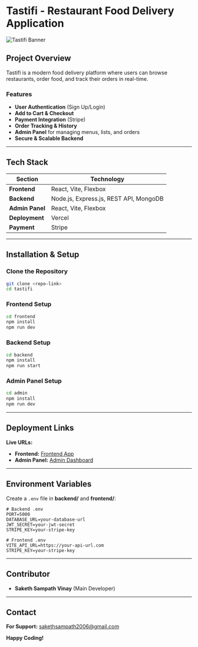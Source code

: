 # Tastifi - Restaurant Food Delivery Application

![Tastifi Banner](https://your-image-url.com/banner.png)

## Project Overview
Tastifi is a modern food delivery platform where users can browse restaurants, order food, and track their orders in real-time.

### Features
- **User Authentication** (Sign Up/Login)
- **Add to Cart & Checkout**
- **Payment Integration** (Stripe)
- **Order Tracking & History**
- **Admin Panel** for managing menus, lists, and orders
- **Secure & Scalable Backend**

---

## Tech Stack

| Section     | Technology |
|------------|------------|
| **Frontend**   | React, Vite, Flexbox |
| **Backend**    | Node.js, Express.js, REST API, MongoDB |
| **Admin Panel** | React, Vite, Flexbox |
| **Deployment** | Vercel |
| **Payment**    | Stripe |

---

## Installation & Setup

### Clone the Repository
```bash
git clone <repo-link>
cd tastifi
```

### Frontend Setup
```bash
cd frontend
npm install
npm run dev
```

### Backend Setup
```bash
cd backend
npm install
npm run start
```

### Admin Panel Setup
```bash
cd admin
npm install
npm run dev
```

---

## Deployment Links

**Live URLs:**
- **Frontend:** [Frontend App](https://tasti-fi.vercel.app/)
- **Admin Panel:** [Admin Dashboard](https://tastifi-adminpanels.vercel.app/add)

---

## Environment Variables
Create a `.env` file in **backend/** and **frontend/**:

```env
# Backend .env
PORT=5000
DATABASE_URL=your-database-url
JWT_SECRET=your-jwt-secret
STRIPE_KEY=your-stripe-key
```

```env
# Frontend .env
VITE_API_URL=https://your-api-url.com
STRIPE_KEY=your-stripe-key
```

---

## Contributor
- **Saketh Sampath Vinay** (Main Developer)

---

## Contact
**For Support:** sakethsampath2006@gmail.com

**Happy Coding!**

